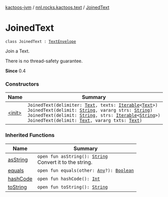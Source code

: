 [kactoos-jvm](../../index.md) / [nnl.rocks.kactoos.text](../index.md) / [JoinedText](./index.md)

# JoinedText

`class JoinedText : `[`TextEnvelope`](../-text-envelope/index.md)

Join a Text.

There is no thread-safety guarantee.

**Since**
0.4

### Constructors

| Name | Summary |
|---|---|
| [&lt;init&gt;](-init-.md) | `JoinedText(delimiter: `[`Text`](../../nnl.rocks.kactoos/-text/index.md)`, texts: `[`Iterable`](https://kotlinlang.org/api/latest/jvm/stdlib/kotlin.collections/-iterable/index.html)`<`[`Text`](../../nnl.rocks.kactoos/-text/index.md)`>)`<br>`JoinedText(delimit: `[`String`](https://kotlinlang.org/api/latest/jvm/stdlib/kotlin/-string/index.html)`, vararg strs: `[`String`](https://kotlinlang.org/api/latest/jvm/stdlib/kotlin/-string/index.html)`)`<br>`JoinedText(delimit: `[`String`](https://kotlinlang.org/api/latest/jvm/stdlib/kotlin/-string/index.html)`, strs: `[`Iterable`](https://kotlinlang.org/api/latest/jvm/stdlib/kotlin.collections/-iterable/index.html)`<`[`String`](https://kotlinlang.org/api/latest/jvm/stdlib/kotlin/-string/index.html)`>)`<br>`JoinedText(delimit: `[`Text`](../../nnl.rocks.kactoos/-text/index.md)`, vararg txts: `[`Text`](../../nnl.rocks.kactoos/-text/index.md)`)` |

### Inherited Functions

| Name | Summary |
|---|---|
| [asString](../-text-envelope/as-string.md) | `open fun asString(): `[`String`](https://kotlinlang.org/api/latest/jvm/stdlib/kotlin/-string/index.html)<br>Convert it to the string. |
| [equals](../-text-envelope/equals.md) | `open fun equals(other: `[`Any`](https://kotlinlang.org/api/latest/jvm/stdlib/kotlin/-any/index.html)`?): `[`Boolean`](https://kotlinlang.org/api/latest/jvm/stdlib/kotlin/-boolean/index.html) |
| [hashCode](../-text-envelope/hash-code.md) | `open fun hashCode(): `[`Int`](https://kotlinlang.org/api/latest/jvm/stdlib/kotlin/-int/index.html) |
| [toString](../-text-envelope/to-string.md) | `open fun toString(): `[`String`](https://kotlinlang.org/api/latest/jvm/stdlib/kotlin/-string/index.html) |
